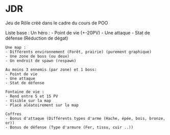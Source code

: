 # JDR
Jeu de Rôle créé dans le cadre du cours de POO


Liste base : 
    Un héro :
    - Point de vie (+-20PV)
    - Une attaque
    - Stat de défense (Réduction de dégat)

    Une map : 
    - Différents environnement (Forêt, prairie) (purement graphique)
    - Une zone de boss (ou deux)
    - Un endroit de spawn (respawn)

    Au moins 3 ennemis (par zone) et 1 boss:
    - Point de vie
    - Une attaque
    - Stat de défense

    Fontaine de vie :
    - Rend entre 5 et 15 PV
    - Visible sur la map
    - Placé aléatoirement sur la map
    
    Coffres
    - Bonus d'attaque (Différents types d'arme (Hache, épée, bois, bronze, or))
    - Bonus de défense (Type d'armure (Fer, tissu, cuir ..))
